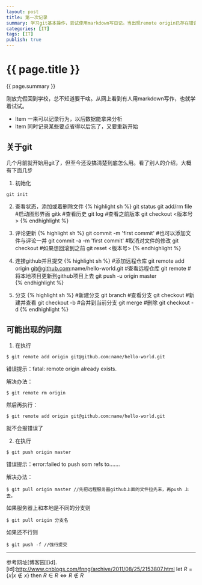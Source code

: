 ```yaml
---
layout: post
title: 第一次记录
summary: 学习git基本操作，尝试使用markdown写日记。当出现remote origin已存在错误时的解决办法。
categories: [IT]
tags: [IT]
publish: true
---
```


# {{ page.title }} #
{{ page.summary }}


刚放完假回到学校，总不知道要干啥。从网上看到有人用markdown写作，也就学着试试。

- Item  一来可以记录行为，以后数据能拿来分析
- Item  同时记录某些要点省得以后忘了，又要重新开始

关于git
------------
几个月前就开始用git了，但至今还没搞清楚到底怎么用。看了别人的介绍，大概有下面几步

1. 初始化
```
git init
```

2. 查看状态，添加或着删除文件
{% highlight sh %}
git status
git add/rm file
#启动图形界面
gitk
#查看历史
git log
#查看之前版本
git checkout <版本号>
{% endhighlight %}

3. 评论更新
{% highlight sh %}
git commit -m 'first commit'
#也可以添加文件与评论一并
git commit -a -m 'first commit'
#取消对文件的修改
git checkout <file>
#如果想回滚到之前
git reset <版本号>
{% endhighlight %}


4. 连接github并且提交
{% highlight sh %}
#添加远程仓库
git remote add origin git@github.com:name/hello-world.git 
#查看远程仓库
git remote
#将本地项目更新到github项目上去
git push -u origin master   
{% endhighlight %}

5. 分支
{% highlight sh %}
#新建分支
git branch <branch>
#查看分支
git checkout <branch>
#新建并查看
git checkout -b <branch>
#合并到当前分支
git merge <branch>
#删除
git checkout -d <branch>
{% endhighlight %}

可能出现的问题
-------------
1. 在执行
```
$ git remote add origin git@github.com:name/hello-world.git
```
错误提示：fatal: remote origin already exists.

解决办法：
```
$ git remote rm origin
```
然后再执行：
```
$ git remote add origin git@github.com:name/hello-world.git 
```
就不会报错误了

 

2. 在执行
```
$ git push origin master
```
错误提示：error:failed to push som refs to.......

解决办法：
```
$ git pull origin master //先把远程服务器github上面的文件拉先来，再push 上去。
```
如果服务器上和本地是不同的分支则
```
$ git pull origin 分支名
```
如果还不行则
```
$ git push -f //强行提交
```
********
参考网址[博客园][id].
[id]:http://www.cnblogs.com/fnng/archive/2011/08/25/2153807.html
let $R=\{x|x\notin x\}$ then $R\in R\Longleftrightarrow R\notin R$ 
